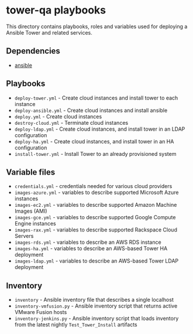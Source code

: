 tower-qa playbooks
=========================

This directory contains playbooks, roles and variables used for deploying a
Ansible Tower and related services.

## Dependencies
 * [ansible](https://github.com/ansible/ansible)

## Playbooks

 * `deploy-tower.yml` - Create cloud instances and install tower to each instance
 * `deploy-ansible.yml` - Create cloud instances and install ansible
 * `deploy.yml` - Create cloud instances
 * `destroy-cloud.yml` - Terminate cloud instances
 * `deploy-ldap.yml` - Create cloud instances, and install tower in an LDAP configuration
 * `deploy-ha.yml` - Create cloud instances, and install tower in an HA configuration
 * `install-tower.yml` - Install Tower to an already provisioned system

## Variable files

 * `credentials.yml` - credentials needed for various cloud providers
 * `images-azure.yml` - variables to describe supported Microsoft Azure instances
 * `images-ec2.yml` - variables to describe supported Amazon Machine Images (AMI)
 * `images-gce.yml` - variables to describe supported Google Compute Engine instances
 * `images-rax.yml` - variables to describe supported Rackspace Cloud Servers
 * `images-rds.yml` - variables to describe an AWS RDS instance
 * `images-ha.yml` - variables to describe an AWS-based Tower HA deployment
 * `images-ldap.yml` - variables to describe an AWS-based Tower LDAP deployment

## Inventory

 * `inventory` - Ansible inventory file that describes a single localhost
 * `inventory-vmfusion.py` - Ansible inventory script that returns active VMware Fusion hosts
 * `inventory-jenkins.py` - Ansible inventory script that loads inventory from the latest nightly `Test_Tower_Install` artifacts

